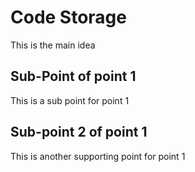 # Code Storage

This is the main idea

## Sub-Point of point 1

This is a sub point for point 1
## Sub-point 2 of point 1
This is another supporting point for point 1
